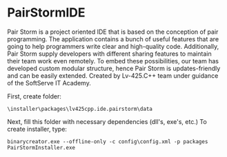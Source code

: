 # PairStormIDE
Pair Storm is a project oriented IDE that is based on the conception of pair programming. The application contains a bunch of useful features that are going to help programmers write clear and high-quality code. Additionally, Pair Storm supply developers with different sharing features to maintain their team work even remotely. To embed these possibilities, our team has developed custom modular structure, hence Pair Storm is updates-friendly and can be easily extended. Created by Lv-425.C++ team under guidance of the SoftServe IT Academy.

First, create folder:

    \installer\packages\lv425cpp.ide.pairstorm\data

Next, fill this folder with necessary dependencies (dll's, exe's, etc.)
To create installer, type:
    
    binarycreator.exe --offline-only -c config\config.xml -p packages PairStormInstaller.exe
